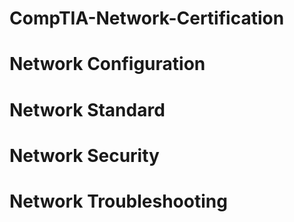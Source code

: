 # CompTIA-Network-Certification
# Network Configuration
# Network Standard
# Network Security
# Network Troubleshooting
#
